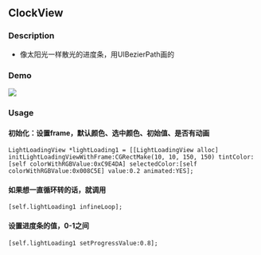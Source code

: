 ## ClockView


### Description

* 像太阳光一样散光的进度条，用UIBezierPath画的

### Demo

![](https://github.com/miss-yadi/ClockView/blob/master/loading.gif)

### Usage
#### 初始化：设置frame，默认颜色、选中颜色、初始值、是否有动画

	LightLoadingView *lightLoading1 = [[LightLoadingView alloc] initLightLoadingViewWithFrame:CGRectMake(10, 10, 150, 150) tintColor:[self colorWithRGBValue:0xC9E4DA] selectedColor:[self colorWithRGBValue:0x008C5E] value:0.2 animated:YES];

#### 如果想一直循环转的话，就调用

	[self.lightLoading1 infineLoop];

#### 设置进度条的值，0-1之间

    [self.lightLoading1 setProgressValue:0.8];